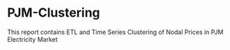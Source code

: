 # PJM-Clustering
This report contains ETL and Time Series Clustering of Nodal Prices in PJM Electricity Market
